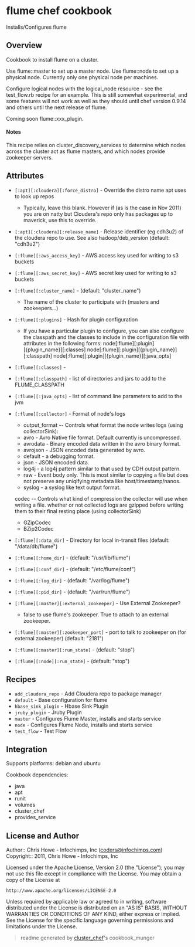 # flume chef cookbook

Installs/Configures flume

## Overview

Cookbook to install flume on a cluster.

Use flume::master to set up a master node. Use flume::node to set up a
physical node. Currently only one physical node per machines. 

Configure logical nodes with the logical_node resource - see the test_flow.rb 
recipe for an example. This is still somewhat experimental, and some features
will not work as well as they should until chef version 0.9.14 and others until
the next release of flume.

Coming soon flume::xxx_plugin.

#### Notes

This recipe relies on cluster_discovery_services to determine which nodes 
across the cluster act as flume masters, and which nodes provide zookeeper
servers.

## Attributes

* `[:apt][:cloudera][:force_distro]`  - Override the distro name apt uses to look up repos
  - Typically, leave this blank. However if (as is the case in Nov 2011) you are on natty but Cloudera's repo only has packages up to maverick, use this to override.
* `[:apt][:cloudera][:release_name]`  - Release identifier (eg cdh3u2) of the cloudera repo to use. See also hadoop/deb_version (default: "cdh3u2")
* `[:flume][:aws_access_key]`         - AWS access key used for writing to s3 buckets
* `[:flume][:aws_secret_key]`         - AWS secret key used for writing to s3 buckets
* `[:flume][:cluster_name]`           -  (default: "cluster_name")
  - The name of the cluster to participate with (masters and zookeepers...)
* `[:flume][:plugins]`                - Hash for plugin configuration
  - If you have a particular plugin to configure, you can also configure the classpath and the classes to include in the configuration file with attributes in the following forms:
  node[:flume][:plugin][{plugin_name}][:classes]
  node[:flume][:plugin][{plugin_name}][:classpath]
  node[:flume][:plugin][{plugin_name}][:java_opts]
* `[:flume][:classes]`                - 
* `[:flume][:classpath]`              - list of directories and jars to add to the FLUME_CLASSPATH
* `[:flume][:java_opts]`              - list of command line parameters to add to the jvm
* `[:flume][:collector]`              - Format of node's logs
  - output_format -- Controls what format the node writes logs (using collectorSink):
   * avro - Avro Native file format. Default currently is uncompressed.
   * avrodata - Binary encoded data written in the avro binary format.
   * avrojson - JSON encoded data generated by avro.
   * default - a debugging format.
   * json - JSON encoded data.
   * log4j - a log4j pattern similar to that used by CDH output pattern.
   * raw - Event body only. This is most similar to copying a file but does not preserve any uniqifying metadata like host/timestamp/nanos.
   * syslog - a syslog like text output format.
  
  codec -- Controls what kind of compression the collector will use when writing a file.
  whether or not collected logs are gzipped before writing
  them to their final resting place (using collectorSink)
   * GZipCodec
   * BZip2Codec
  
* `[:flume][:data_dir]`               - Directory for local in-transit files (default: "/data/db/flume")
* `[:flume][:home_dir]`               -  (default: "/usr/lib/flume")
* `[:flume][:conf_dir]`               -  (default: "/etc/flume/conf")
* `[:flume][:log_dir]`                -  (default: "/var/log/flume")
* `[:flume][:pid_dir]`                -  (default: "/var/run/flume")
* `[:flume][:master][:external_zookeeper]` - Use External Zookeeper?
  - false to use flume's zookeeper. True to attach to an external zookeeper.
* `[:flume][:master][:zookeeper_port]` - port to talk to zookeeper on (for external zookeeper) (default: "2181")
* `[:flume][:master][:run_state]`     -  (default: "stop")
* `[:flume][:node][:run_state]`       -  (default: "stop")

## Recipes 

* `add_cloudera_repo`        - Add Cloudera repo to package manager
* `default`                  - Base configuration for flume
* `hbase_sink_plugin`        - Hbase Sink Plugin
* `jruby_plugin`             - Jruby Plugin
* `master`                   - Configures Flume Master, installs and starts service
* `node`                     - Configures Flume Node, installs and starts service
* `test_flow`                - Test Flow
## Integration

Supports platforms: debian and ubuntu

Cookbook dependencies:
* java
* apt
* runit
* volumes
* cluster_chef
* provides_service


## License and Author

Author::                Chris Howe - Infochimps, Inc (<coders@infochimps.com>)
Copyright::             2011, Chris Howe - Infochimps, Inc

Licensed under the Apache License, Version 2.0 (the "License");
you may not use this file except in compliance with the License.
You may obtain a copy of the License at

    http://www.apache.org/licenses/LICENSE-2.0

Unless required by applicable law or agreed to in writing, software
distributed under the License is distributed on an "AS IS" BASIS,
WITHOUT WARRANTIES OR CONDITIONS OF ANY KIND, either express or implied.
See the License for the specific language governing permissions and
limitations under the License.

> readme generated by [cluster_chef](http://github.com/infochimps/cluster_chef)'s cookbook_munger
